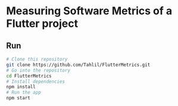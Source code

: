# Measuring Software Metrics of a Flutter project

## Run

```bash
# Clone this repository
git clone https://github.com/Tahlil/FlutterMetrics.git
# Go into the repository
cd FlutterMetrics
# Install dependencies
npm install
# Run the app
npm start
```


